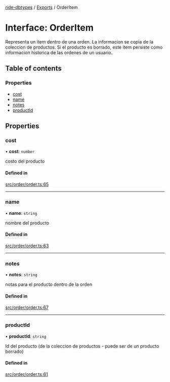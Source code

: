 [ride-dbtypes](../README.md) / [Exports](../modules.md) / OrderItem

# Interface: OrderItem

Representa un item dentro de una orden.  La informacion se copia de la
coleccion de productos.  Si el producto es borrado, este item persiste
como informacion historica de las ordenes de un usuario.

## Table of contents

### Properties

- [cost](OrderItem.md#cost)
- [name](OrderItem.md#name)
- [notes](OrderItem.md#notes)
- [productId](OrderItem.md#productid)

## Properties

### cost

• **cost**: `number`

costo del producto

#### Defined in

[src/order/order.ts:65](https://github.com/gatitolabs/ride-dbtypes/blob/5d6cff1/src/order/order.ts#L65)

___

### name

• **name**: `string`

nombre del producto

#### Defined in

[src/order/order.ts:63](https://github.com/gatitolabs/ride-dbtypes/blob/5d6cff1/src/order/order.ts#L63)

___

### notes

• **notes**: `string`

notas para el producto dentro de la orden

#### Defined in

[src/order/order.ts:67](https://github.com/gatitolabs/ride-dbtypes/blob/5d6cff1/src/order/order.ts#L67)

___

### productId

• **productId**: `string`

Id del producto (de la coleccion de productos - puede ser de un producto borrado)

#### Defined in

[src/order/order.ts:61](https://github.com/gatitolabs/ride-dbtypes/blob/5d6cff1/src/order/order.ts#L61)
